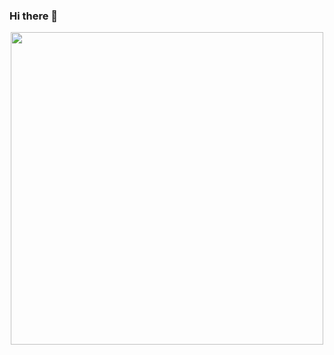### Hi there 👋
<div id="header" align="center">
  <img src="https://media.giphy.com/media/5e25aUTZPcI94uMZgv/giphy.gif" width="500"/>
</div>

<!--

- 🔭 I’m currently working on ...
- 🌱 I’m currently learning ...
- 📫 How to reach me: ...
-->
